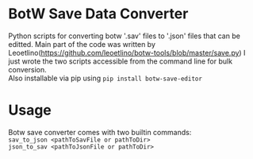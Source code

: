 # BotW Save Data Converter
 Python scripts for converting botw '.sav' files to '.json' files that can be editted.
 Main part of the code was written by Leoetlino(https://github.com/leoetlino/botw-tools/blob/master/save.py) I just wrote the two scripts accessible from the command line for bulk conversion.
 <br>
 Also installable via pip using `pip install botw-save-editor`
 <br>
# Usage
 Botw save converter comes with two builtin commands:
 <br>
 `sav_to_json <pathToSavFile or pathToDir>`
 <br>
`json_to_sav <pathToJsonFile or pathToDir>`
